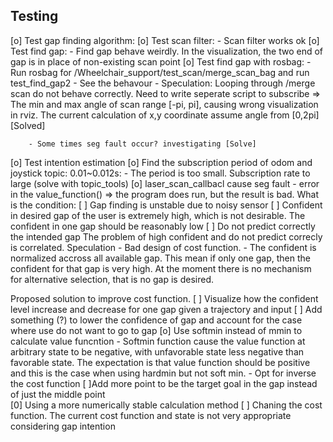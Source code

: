 ## Testing
[o] Test gap finding algorithm:
    [o] Test scan filter:
        - Scan filter works ok
    [o] Test find gap:
        - Find gap behave weirdly. In the visualization, the two end of gap is in place of non-existing scan point
    [o] Test find gap with rosbag:
        - Run rosbag for /Wheelchair_support/test_scan/merge_scan_bag and run test_find_gap2
        - See the behavour
        - Speculation: Looping through /merge scan do not behave correctly. Need to write seperate script to subscribe
        => The min and max angle of scan range [-pi, pi], causing wrong visualization in rviz. The current calculation of x,y coordinate assume
        angle from [0,2pi] [Solved]

        - Some times seg fault occur? investigating [Solve]

[o] Test intention estimation 
    [o] Find the subscription period of odom and joystick topic: 0.01~0.012s:
        - The period is too small. Subscription rate to large (solve with topic_tools)
    [o] laser_scan_callbacl cause seg fault
        - error in the value_function()
    => the program does run, but the result is bad. What is the condition:
        [ ] Gap finding is unstable due to noisy sensor
        [ ] Confident in desired gap of the user is extremely high, which is not desirable. The confident in one gap should be reasonably low
        [ ] Do not predict correctly the intended gap 
        The problem of high confident and do not predict correcly is correlated. Speculation
            - Bad design of cost function.
            - The confident is normalized accross all available gap. This mean if only one gap, then the confident for that gap is very high.
            At the moment there is no mechanism for alternative selection, that is no gap is desired.
        

Proposed solution to improve cost function.
    [ ] Visualize how the confident level increase and decrease for one gap given a trajectory and input
    [ ] Add something (?) to lower the confidence of gap and account for the case where use do not want to go to gap
    [o] Use softmin instead of mmin to calculate value funcntion
        - Softmin function cause the value function at arbitrary state to be negative, with unfavorable state less negative than favorable state. 
        The expectation is that value function should be positive and this is the case when using hardmin but not soft min.
        - Opt for inverse the cost function
    [ ]Add more point to be the target goal in the gap instead of just the middle point   
    [0] Using a  more numerically stable calculation method 
    [ ] Chaning the cost function. The current cost function and state is not very appropriate considering gap intention
